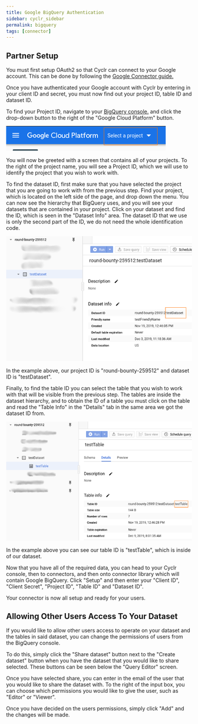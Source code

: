 ```yaml
---
title: Google BigQuery Authentication
sidebar: cyclr_sidebar
permalink: bigquery
tags: [connector]
---
```


## Partner Setup ##

You must first setup OAuth2 so that Cyclr can connect to your Google account. This can be done by following the [Google Connector guide.](https://docs.cyclr.com/google-connector)

Once you have authenticated your Google account with Cyclr by entering in your client ID and secret, you must now find out your project ID, table ID and dataset ID. 

To find your Project ID, navigate to your [BigQuery console.](https://console.cloud.google.com/bigquery) and click the drop-down button to the right of the "Google Cloud Platform" button.

![BigQuery - Project ID](./images/bigquery_project_id.png)

You will now be greeted with a screen that contains all of your projects. To the right of the project name, you will see a Project ID, which we will use to identify the project that you wish to work with.

To find the dataset ID, first make sure that you have selected the project that you are going to work with from the previous step. Find your project, which is located on the left side of the page, and drop down the menu. You can now see the hierarchy that BigQuery uses, and you will see your datasets that are contained in your project. Click on your dataset and find the ID, which is seen in the "Dataset Info" area. The dataset ID that we use is only the second part of the ID, we do not need the whole identification code.

![BigQuery - Dataset ID](./images/bigquery_dataset_id.png)

In the example above, our project ID is "round-bounty-259512" and dataset ID is "testDataset".

Finally, to find the table ID you can select the table that you wish to work with that will be visible from the previous step. The tables are inside the dataset hierarchy, and to obtain the ID of a table you must click on the table and read the "Table Info" in the "Details" tab in the same area we got the dataset ID from.

![BigQuery - Table ID](./images/bigquery_table_id.png)

In the example above you can see our table ID is "testTable", which is inside of our dataset.
 
Now that you have all of the required data, you can head to your Cyclr console, then to connectors, and then onto connector library which will contain Google BigQuery. Click "Setup" and then enter your "Client ID", "Client Secret", "Project ID", "Table ID" and "Dataset ID".

Your connector is now all setup and ready for your users.

## Allowing Other Users Access To Your Dataset ##

If you would like to allow other users access to operate on your dataset and the tables in said dataset, you can change the permissions of users from the BigQuery console.

To do this, simply click the "Share dataset" button next to the "Create dataset" button when you have the dataset that you would like to share selected. These buttons can be seen below the "Query Editor" screen.

Once you have selected share, you can enter in the email of the user that you would like to share the dataset with. To the right of the input box, you can choose which permissions you would like to give the user, such as "Editor" or "Viewer".

Once you have decided on the users permissions, simply click "Add" and the changes will be made.
